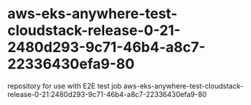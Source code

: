 # aws-eks-anywhere-test-cloudstack-release-0-21-2480d293-9c71-46b4-a8c7-22336430efa9-80
repository for use with E2E test job aws-eks-anywhere-test-cloudstack-release-0-21:2480d293-9c71-46b4-a8c7-22336430efa9-80
